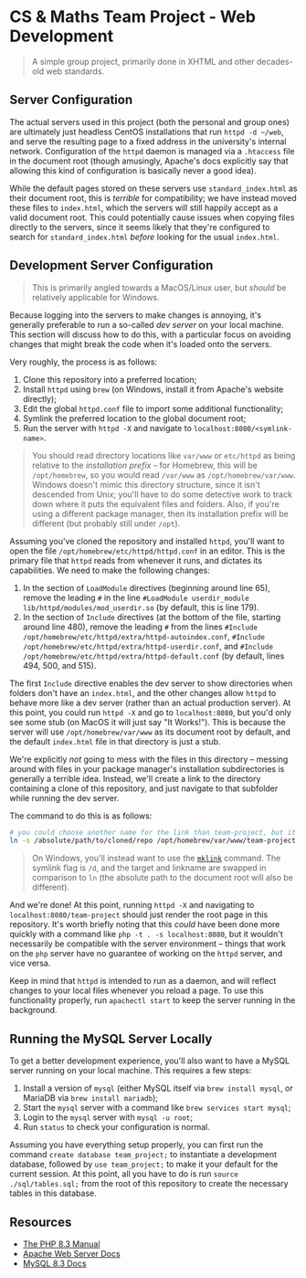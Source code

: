 # CS & Maths Team Project - Web Development
> A simple group project, primarily done in XHTML and other decades-old web standards.

## Server Configuration
The actual servers used in this project (both the personal and group ones) are ultimately just headless CentOS installations that run `httpd -d ~/web`, and serve the resulting page to a fixed address in the university's internal network. Configuration of the `httpd` daemon is managed via a `.htaccess` file in the document root (though amusingly, Apache's docs explicitly say that allowing this kind of configuration is basically never a good idea).

While the default pages stored on these servers use `standard_index.html` as their document root, this is _terrible_ for compatibility; we have instead moved these files to `index.html`, which the servers will still happily accept as a valid document root. This could potentially cause issues when copying files directly to the servers, since it seems likely that they're configured to search for `standard_index.html` _before_ looking for the usual `index.html`.

## Development Server Configuration
> This is primarily angled towards a MacOS/Linux user, but _should_ be relatively applicable for Windows.

Because logging into the servers to make changes is annoying, it's generally preferable to run a so-called _dev server_ on your local machine. This section will discuss how to do this, with a particular focus on avoiding changes that might break the code when it's loaded onto the servers.

Very roughly, the process is as follows:
1. Clone this repository into a preferred location;
2. Install `httpd` using `brew` (on Windows, install it from Apache's website directly);
3. Edit the global `httpd.conf` file to import some additional functionality;
4. Symlink the preferred location to the global document root;
5. Run the server with `httpd -X` and navigate to `localhost:8080/<symlink-name>`.

> You should read directory locations like `var/www` or `etc/httpd` as being relative to the _installation prefix_ – for Homebrew, this will be `/opt/homebrew`, so you would read `/var/www` as `/opt/homebrew/var/www`. Windows doesn't mimic this directory structure, since it isn't descended from Unix; you'll have to do some detective work to track down where it puts the equivalent files and folders. Also, if you're using a different package manager, then its installation prefix will be different (but probably still under `/opt`).

Assuming you've cloned the repository and installed `httpd`, you'll want to open the file `/opt/homebrew/etc/httpd/httpd.conf` in an editor. This is the primary file that `httpd` reads from whenever it runs, and dictates its capabilities. We need to make the following changes:
1. In the section of `LoadModule` directives (beginning around line 65), remove the leading `#` in the line `#LoadModule userdir_module lib/httpd/modules/mod_userdir.so` (by default, this is line 179).
2. In the section of `Include` directives (at the bottom of the file, starting around line 480), remove the leading `#` from the lines `#Include /opt/homebrew/etc/httpd/extra/httpd-autoindex.conf`, `#Include /opt/homebrew/etc/httpd/extra/httpd-userdir.conf`, and `#Include /opt/homebrew/etc/httpd/extra/httpd-default.conf` (by default, lines 494, 500, and 515).

The first `Include` directive enables the dev server to show directories when folders don't have an `index.html`, and the other changes allow `httpd` to behave more like a dev server (rather than an actual production server). At this point, you could run `httpd -X` and go to `localhost:8080`, but you'd only see some stub (on MacOS it will just say "It Works!"). This is because the server will use `/opt/homebrew/var/www` as its document root by default, and the default `index.html` file in that directory is just a stub.

We're explicitly _not_ going to mess with the files in this directory – messing around with files in your package manager's installation subdirectories is generally a terrible idea. Instead, we'll create a link to the directory containing a clone of this repository, and just navigate to that subfolder while running the dev server.

The command to do this is as follows:
```sh
# you could choose another name for the link than team-project, but it *must* have no spaces
ln -s /absolute/path/to/cloned/repo /opt/homebrew/var/www/team-project
```

> On Windows, you'll instead want to use the [`mklink`](https://learn.microsoft.com/en-us/windows-server/administration/windows-commands/mklink) command. The symlink flag is `/d`, and the target and linkname are swapped in comparison to `ln` (the absolute path to the document root will also be different).

And we're done! At this point, running `httpd -X` and navigating to `localhost:8080/team-project` should just render the root page in this repository. It's worth briefly noting that this _could_ have been done more quickly with a command like `php -t . -s localhost:8080`, but it wouldn't necessarily be compatible with the server environment – things that work on the `php` server have no guarantee of working on the `httpd` server, and vice versa.

Keep in mind that `httpd` is intended to run as a daemon, and will reflect changes to your local files whenever you reload a page. To use this functionality properly, run `apachectl start` to keep the server running in the background.

## Running the MySQL Server Locally
To get a better development experience, you'll also want to have a MySQL server running on your local machine. This requires a few steps:
1. Install a version of `mysql` (either MySQL itself via `brew install mysql`, or MariaDB via `brew install mariadb`);
2. Start the `mysql` server with a command like `brew services start mysql`;
3. Login to the `mysql` server with `mysql -u root`;
4. Run `status` to check your configuration is normal.

Assuming you have everything setup properly, you can first run the command `create database team_project;` to instantiate a development database, followed by `use team_project;` to make it your default for the current session. At this point, all you have to do is run `source ./sql/tables.sql;` from the root of this repository to create the necessary tables in this database.

## Resources
- [The PHP 8.3 Manual](https://www.php.net/manual/en/)
- [Apache Web Server Docs](https://httpd.apache.org/docs/2.4/)
- [MySQL 8.3 Docs](https://dev.mysql.com/doc/refman/8.3/en/)
